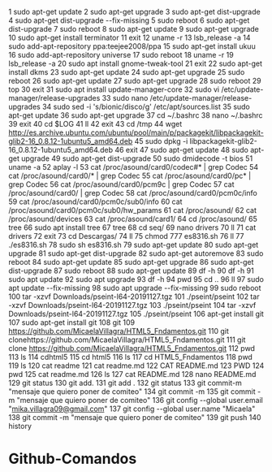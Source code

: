   1  sudo apt-get update
    2  sudo apt-get upgrade 
    3  sudo apt-get dist-upgrade 
    4  sudo apt-get dist-upgrade --fix-missing
    5  sudo reboot
    6  sudo apt-get dist-upgrade 
    7  sudo reboot
    8  sudo apt-get update
    9  sudo apt-get upgrade
   10  sudo apt-get install terminator
   11  exit
   12  uname -r
   13  lsb_release -a
   14  sudo add-apt-repository ppa:teejee2008/ppa
   15  sudo apt-get install ukuu
   16  sudo add-apt-repository universe
   17  sudo reboot
   18  uname -r
   19  lsb_release -a
   20  sudo apt install gnome-tweak-tool
   21  exit
   22  sudo apt-get install dkms
   23  sudo apt-get update
   24  sudo apt-get upgrade 
   25  sudo reboot
   26  sudo apt-get update
   27  sudo apt-get upgrade
   28  sudo reboot
   29  top
   30  exit
   31  sudo apt install update-manager-core
   32  sudo vi /etc/update-manager/release-upgrades
   33  sudo nano /etc/update-manager/release-upgrades
   34  sudo sed -i 's/bionic/disco/g' /etc/apt/sources.list
   35  sudo apt-get update
   36  sudo apt-get upgrade 
   37  cd ~/.bashrc
   38  nano ~/.bashrc
   39  exit
   40  cd $LOG
   41  ll
   42  exit
   43  cd /tmp
   44  wget http://es.archive.ubuntu.com/ubuntu/pool/main/p/packagekit/libpackagekit-glib2-16_0.8.12-1ubuntu5_amd64.deb
   45  sudo dpkg -i libpackagekit-glib2-16_0.8.12-1ubuntu5_amd64.deb
   46  exit
   47  sudo apt-get update
   48  sudo apt-get upgrade
   49  sudo apt-get dist-upgrade 
   50  sudo dmidecode -t bios
   51  uname -a
   52  aplay -l
   53  cat /proc/asound/card0/codec#* | grep Codec
   54  cat /proc/asound/card0/* | grep Codec
   55  cat /proc/asound/card0/pc* | grep Codec
   56  cat /proc/asound/card0/pcm9c | grep Codec
   57  cat /proc/asound/card0/ | grep Codec
   58  cat /proc/asound/card0/pcm0c/info 
   59  cat /proc/asound/card0/pcm0c/sub0/info 
   60  cat /proc/asound/card0/pcm0c/sub0/hw_params 
   61  cat /proc/asound/
   62  cat /proc/asound/devices 
   63  cat /proc/asound/card1/
   64  cd /proc/asound/
   65  tree
   66  sudo apt  install tree
   67  tree
   68  cd seq/
   69  nano drivers
   70  ll
   71  cat drivers 
   72  exit
   73  cd Descargas/
   74  ll
   75  chmod 777 es8316.sh 
   76  ll
   77  ./es8316.sh 
   78  sudo sh es8316.sh 
   79  sudo apt-get update
   80  sudo apt-get upgrade
   81  sudo apt-get dist-upgrade 
   82  sudo apt-get autoremove 
   83  sudo reboot
   84  sudo apt-get update
   85  sudo apt-get upgrade
   86  sudo apt-get dist-upgrade 
   87  sudo reboot
   88  sudo apt-get update
   89  df -h
   90  df -h
   91  sudo apt update
   92  sudo apt upgrade
   93  df -h
   94  pwd
   95  cd ..
   96  ll
   97  sudo apt update --fix-missing
   98  sudo apt upgrade --fix-missing
   99  sudo reboot
  100  tar -xzvf Downloads/pseint-l64-20191127.tgz
  101  ./pseint/pseint
  102  tar -xzvf Downloads/pseint-l64-20191127.tgz
  103  ./pseint/pseint
  104  tar -xzvf Downloads/pseint-l64-20191127.tgz
  105  ./pseint/pseint
  106  apt-get install git
  107  sudo apt-get install git
  108  git
  109  https://github.com/MicaelaVillagra/HTML5_Fndamentos.git
  110  git clonehttps://github.com/MicaelaVillagra/HTML5_Fndamentos.git
  111  git clone https://github.com/MicaelaVillagra/HTML5_Fndamentos.git
  112  pwd
  113  ls
  114  cdhtml5
  115  cd html5
  116  ls
  117  cd HTML5_Fndamentos
  118  pwd
  119  ls
  120  cat readme
  121  cat readme.md
  122  CAT README.md 
  123  PWD
  124  pwd
  125  cat readme.md
  126  ls
  127  cat README.md
  128  nano README.md 
  129  git status
  130  git add.
  131  git add .
  132  git status
  133  git commit-m "mensaje que quiero poner de comiteo"
  134  git commit -m
  135  git commit -m "mensaje que quiero poner de comiteo"
  136  git config --global user.email "mika.villagra09@gmail.com"
  137  git config --global user.name "Micaela"
  138  git commit -m "mensaje que quiero poner de comiteo"
  139  git push
  140  history
# Github-Comandos
